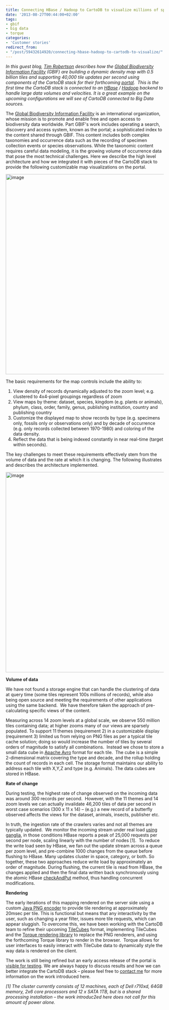 ```yaml
---
title: Connecting HBase / Hadoop to CartoDB to visualize millions of species
date: '2013-08-27T00:44:00+02:00'
tags:
- gbif
- big data
- torque
categories:
- 'Customer stories'
redirect_from:
- "/post/59432614920/connecting-hbase-hadoop-to-cartodb-to-visualize/"
---
```


_In this guest blog, <a href="https://twitter.com/timrobertson100">Tim Robertson</a> describes how the <a href="http://www.gbif.org/">Global Biodiversity Information Facility</a> (GBIF) are building a dynamic density map with 0.5 billion tiles and supporting 40,000 tile updates per second using components of the CartoDB stack for their forthcoming <a href="http://uat.gbif.org/">portal</a>.  This is the first time the CartoDB stack is connected to an <a href="http://hbase.apache.org/">HBase</a> / <a href="http://hadoop.apache.org/">Hadoop</a> backend to handle large data volumes and velocities. It is a great example on the upcoming configurations we will see of CartoDB connected to Big Data sources._

The <a href="http://www.gbif.org/">Global Biodiversity Information Facility</a> is an international organization, whose mission is to promote and enable free and open access to biodiversity data worldwide. Part GBIF's work includes operating a search, discovery and access system, known as the portal; a sophisticated index to the content shared through GBIF. This content includes both complex taxonomies and occurrence data such as the recording of specimen collection events or species observations. While the taxonomic content requires careful data modeling, it is the growing volume of occurrence data that pose the most technical challenges. Here we describe the high level architecture and how we integrated it with pieces of the CartoDB stack to provide the following customizable map visualizations on the portal.

<a href="http://vizzuality.github.io/gbif/" title="GBIF species visualization"><img alt="image" src="http://i.imgur.com/lLk3cgH.png" width="637px"/></a>

The basic requirements for the map controls include the ability to:

1. View density of records dynamically adjusted to the zoom level; e.g. clustered to 4x4-pixel groupings regardless of zoom
2. View maps by theme: dataset, species, kingdom (e.g. plants or animals), phylum, class, order, family, genus, publishing institution, country and publishing country
3. Customize the displayed map to show records by type (e.g. specimens only, fossils only or observations only) and by decade of occurrence (e.g. only records collected between 1970-1980) and coloring of the data density.
4. Reflect the data that is being indexed constantly in near real-time (target within seconds).

The key challenges to meet these requirements effectively stem from the volume of data and the rate at which it is changing. The following illustrates and describes the architecture implemented.

<img alt="image" src="http://i.imgur.com/GaHsMEm.png" width="637px"/>

**Volume of data**

We have not found a storage engine that can handle the clustering of data at query time (some tiles represent 100s millions of records), while also being open source and meeting the requirements of other applications using the same backend.  We have therefore taken the approach of pre-calculating specific views of the content. 

Measuring across 14 zoom levels at a global scale, we observe 550 million tiles containing data; at higher zooms many of our views are sparsely populated. To support 11 themes (requirement 2) in a customizable display (requirement 3) limited us from relying on PNG files as per a typical tile cache solution; doing so would increase the number of tiles by several orders of magnitude to satisfy all combinations.  Instead we chose to store a small data cube in <a href="http://avro.apache.org/">Apache Avro</a> format for each tile.  The cube is a simple 2-dimensional matrix covering the type and decade, and the rollup holding the count of records in each cell. The storage format maintains our ability to address each tile with X,Y,Z and type (e.g. Animals). The data cubes are stored in HBase.

**Rate of change**

During testing, the highest rate of change observed on the incoming data was around 300 records per second.  However, with the 11 themes and 14 zoom levels we can actually invalidate 46,200 tiles of data per second in worst case scenarios (300 x 11 x 14) – (e.g.) a new record of a butterfly observed affects the views for the dataset, animals, insects, publisher etc.

In truth, the ingestion rate of the crawlers varies and not all themes are typically updated.  We monitor the incoming stream under real load <a href="http://dev.gbif.org/ganglia/">using ganglia</a>, in those conditions HBase reports a peak of 25,000 requests per second per node, scaling linearly with the number of nodes [1].  To reduce the write load seen by HBase, we fan out the update stream across a queue per zoom level, and pre-combine 1000 changes from the queue before flushing to HBase. Many updates cluster in space, category, or both. So together, these two approaches reduce write load by approximately an order of magnitude. During flushing, the current tile is read from HBase, the changes applied and then the final data written back synchronously using the atomic HBase <a href="http://hbase.apache.org/apidocs/org/apache/hadoop/hbase/client/HTable.html#checkAndPut(byte%5B%5D,%20byte%5B%5D,%20byte%5B%5D,%20byte%5B%5D,%20org.apache.hadoop.hbase.client.Put)">checkAndPut</a> method, thus handling concurrent modifications. 

**Rendering**

The early iterations of this mapping rendered on the server side using a custom <a href="https://code.google.com/p/gbif-portal/source/browse/tile-server/trunk/src/main/java/org/gbif/metrics/tile/PNGWriter.java">Java PNG encoder</a> to provide tile rendering at approximately 20msec per tile. This is functional but means that any interactivity by the user, such as changing a year filter, issues more tile requests, which can appear sluggish. To overcome this, we have been working with the CartoDB team to refine their upcoming <a href="https://github.com/andrewxhill/tilecubes/blob/master/1.0/spec.md">TileCubes</a> format, implementing TileCubes and the <a href="https://github.com/CartoDB/torque">Torque rendering library</a> to replace the PNG renderers, and using the forthcoming Torque library to render in the browser.  Torque allows for user interfaces to easily interact with TileCube data to dynamically style the way data is rendered on the client.

The work is still being refined but an early access release of the portal is <a href="http://uat.gbif.org/occurrence">visible for testing</a>. We are always happy to discuss results and how we can better integrate the CartoDB stack – please feel free to <a href="mailto:timrobertson100@gmail.com">contact me</a> for more information on the work introduced here.

_[1] The cluster currently consists of 12 machines, each of Dell r710xd, 64GB memory, 2x6 core processors and 12 x SATA 1TB, but is a shared processing installation – the work introduc2ed here does not call for this amount of power alone._
